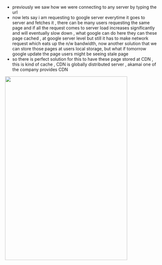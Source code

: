 - previously we saw how we were connecting to any server by typing the url
- now lets say i am requesting to google server everytime it goes to server and fetches it , there can be many users requesting the same page and if all the request comes to server load increases significantly and will eventually slow down , what google can do here they can these page cached , at google server level but still it has to make network request which eats up the n/w bandwidth, now another solution that we can store those pages at users local storage, but what if tomorrow google update the page users might be seeing stale page
- so there is perfect solution for this to have these page stored at CDN , this is kind of cache , CDN is globally distributed server , akamai one of the company provides CDN 

<img width=400 height=600 src="https://github.com/user-attachments/assets/f2ac4ff8-2154-4429-88de-599791eb8c8b">
